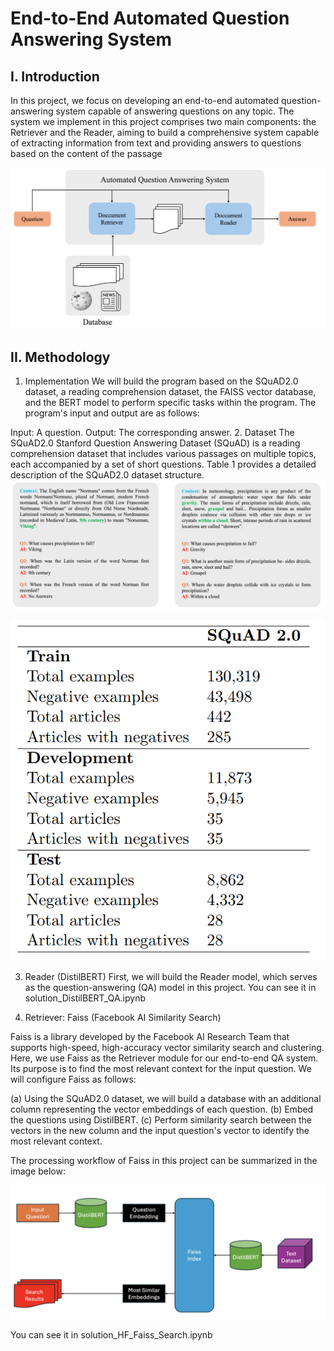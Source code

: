 # End-to-End Automated Question Answering System

## I. Introduction
In this project, we focus on developing an end-to-end automated question-answering system capable of answering questions on any topic. The system we implement in this project comprises two main components: the Retriever and the Reader, aiming to build a comprehensive system capable of extracting information from text and providing answers to questions based on the content of the passage

![Overview of System](./image/2.png)

## II. Methodology
1. Implementation
We will build the program based on the SQuAD2.0 dataset, a reading comprehension dataset, the FAISS vector database, and the BERT model to perform specific tasks within the program. The program's input and output are as follows:

Input: A question.
Output: The corresponding answer.
2. Dataset
The SQuAD2.0 Stanford Question Answering Dataset (SQuAD) is a reading comprehension dataset that includes various passages on multiple topics, each accompanied by a set of short questions. Table 1 provides a detailed description of the SQuAD2.0 dataset structure.
![Illustrative example of the SQuAD2.0 dataset.](./image/3.png)

<p align="center">
  <img src="./image/4.png" alt="Table 1">
</p>

3. Reader (DistilBERT)
First, we will build the Reader model, which serves as the question-answering (QA) model in this project. 
You can see it in solution_DistilBERT_QA.ipynb

4. Retriever: Faiss (Facebook AI Similarity Search)

Faiss is a library developed by the Facebook AI Research Team that supports high-speed, high-accuracy vector similarity search and clustering. Here, we use Faiss as the Retriever module for our end-to-end QA system. Its purpose is to find the most relevant context for the input question. We will configure Faiss as follows:

(a) Using the SQuAD2.0 dataset, we will build a database with an additional column representing the vector embeddings of each question.
(b) Embed the questions using DistilBERT.
(c) Perform similarity search between the vectors in the new column and the input question's vector to identify the most relevant context.

The processing workflow of Faiss in this project can be summarized in the image below:

![Illustration of the steps for building a vector database with Faiss](./image/5.png)

You can see it in solution_HF_Faiss_Search.ipynb